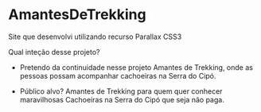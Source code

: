 # AmantesDeTrekking
Site que desenvolvi utilizando recurso Parallax CSS3

Qual inteção desse projeto?
- Pretendo da continuidade nesse projeto Amantes de Trekking, onde as pessoas possam acompanhar cachoeiras na Serra do Cipó.

- Público alvo? 
  Amantes de Trekking para quem quer conhecer maravilhosas Cachoeiras na Serra do Cipó que seja não paga.
